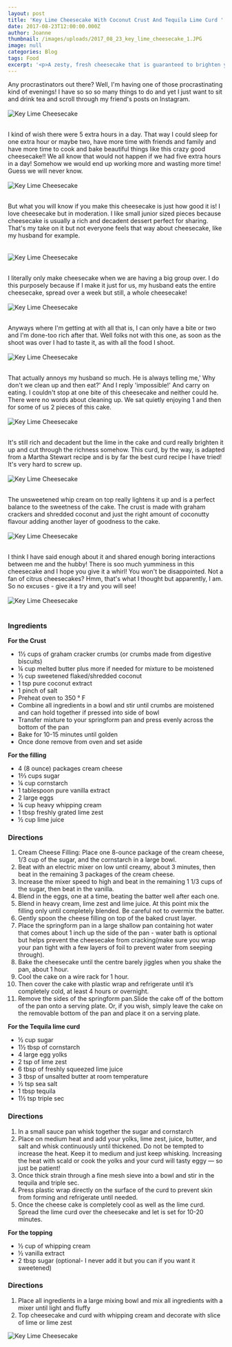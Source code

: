 ```yaml
---
layout: post
title: 'Key Lime Cheesecake With Coconut Crust And Tequila Lime Curd '
date: 2017-08-23T12:00:00.000Z
author: Joanne
thumbnail: /images/uploads/2017_08_23_key_lime_cheesecake_1.JPG
image: null
categories: Blog
tags: Food
excerpt: '<p>A zesty, fresh cheesecake that is guaranteed to brighten your day</p>'
---
```

Any procrastinators out there? Well, I'm having one of those procrastinating kind of evenings! I have so so so many things to do and yet I just want to sit and drink tea and scroll through my friend's posts on Instagram.
<br>
<br>
![Key Lime Cheesecake](/images/uploads/2017_08_23_key_lime_cheesecake_2.JPG)
<br>
<br>

I kind of wish there were 5 extra hours in a day. That way I could sleep for one extra hour or maybe two, have more time with friends and family and have more time to cook and bake beautiful things like this crazy good cheesecake!! We all know that would not happen if we had five extra hours in a day! Somehow we would end up working more and wasting more time! Guess we will never know.
<br>
<br>
![Key Lime Cheesecake](/images/uploads/2017_08_23_key_lime_cheesecake_3.JPG)
<br>
<br>

But what you will know if you make this cheesecake is just how good it is! I love cheesecake but in moderation. I like small junior sized pieces because cheesecake is usually a rich and decadent dessert perfect for sharing. That's my take on it but not everyone feels that way about cheesecake, like my husband for example.  
<br>
<br>
![Key Lime Cheesecake](/images/uploads/2017_08_23_key_lime_cheesecake_4.JPG)
<br>
<br>

I literally only make cheesecake when we are having a big group over. I do this purposely because if I make it just for us, my husband eats the entire cheesecake, spread over a week but still, a whole cheesecake!
<br>
<br>
![Key Lime Cheesecake](/images/uploads/2017_08_23_key_lime_cheesecake_5.JPG)
<br>
<br>

Anyways where I'm getting at with all that is, I can only have a bite or two and I'm done-too rich after that. Well folks not with this one, as soon as the shoot was over I had to taste it, as with all the food I shoot.
<br>
<br>
![Key Lime Cheesecake](/images/uploads/2017_08_23_key_lime_cheesecake_6.JPG)
<br>
<br>

That actually annoys my husband so much. He is always telling me,' Why don't we clean up and then eat?' And I reply 'impossible!' And carry on eating. I couldn't stop at one bite of this cheesecake and neither could he. There were no words about cleaning up. We sat quietly enjoying 1 and then for some of us 2 pieces of this cake.
<br>
<br>
![Key Lime Cheesecake](/images/uploads/2017_08_23_key_lime_cheesecake_7.JPG)
<br>
<br>

It's still rich and decadent but the lime in the cake and curd really brighten it up and cut through the richness somehow.  This curd, by the way, is adapted from a Martha Stewart recipe and is by far the best curd recipe I have tried! It's very hard to screw up.
<br>
<br>
![Key Lime Cheesecake](/images/uploads/2017_08_23_key_lime_cheesecake_8.JPG)
<br>
<br>

The unsweetened whip cream on top really lightens it up and is a perfect balance to the sweetness of the cake.  The crust is made with graham crackers and shredded coconut and just the right amount of coconutty flavour adding another layer of goodness to the cake.
<br>
<br>
![Key Lime Cheesecake](/images/uploads/2017_08_23_key_lime_cheesecake_9.JPG)
<br>
<br>

I think I have said enough about it and shared enough boring interactions between me and the hubby!  There is soo much yumminess in this cheesecake and I hope you give it a whirl! You won't be disappointed. Not a fan of citrus cheesecakes? Hmm, that's what I thought but apparently, I am. So no excuses - give it a try and you will see!
<br>
<br>
![Key Lime Cheesecake](/images/uploads/2017_08_23_key_lime_cheesecake_10.JPG)
<br>
<br>

### Ingredients

**For the Crust**

* 1½ cups of graham cracker crumbs (or crumbs made from digestive biscuits)
* ¼ cup melted butter plus more if needed for mixture to be moistened
* ½ cup sweetened flaked/shredded coconut
* 1 tsp pure coconut extract
* 1 pinch of salt
* Preheat oven to 350 &deg; F
* Combine all ingredients in a bowl and stir until crumbs are moistened and can hold together if pressed into side of bowl
* Transfer mixture to your springform pan and press evenly across the bottom of the pan
* Bake for 10-15 minutes until golden
* Once done remove from oven and set aside

**For the filling**

* 4 (8 ounce) packages cream cheese
* 1⅔ cups sugar
* ¼ cup cornstarch
* 1 tablespoon pure vanilla extract
* 2 large eggs
* ¼ cup heavy whipping cream
* 1 tbsp freshly grated lime zest
* ½ cup lime juice

### Directions

 1. Cream Cheese Filling: Place one 8-ounce package of the cream cheese, 1/3 cup of the sugar, and the cornstarch in a large bowl.
 2. Beat with an electric mixer on low until creamy, about 3 minutes, then beat in the remaining 3 packages of the cream cheese.
 3. Increase the mixer speed to high and beat in the remaining 1 1/3 cups of the sugar, then beat in the vanilla.
 4. Blend in the eggs, one at a time, beating the batter well after each one.
 5. Blend in heavy cream, lime zest and lime juice. At this point mix the filling only until completely blended. Be careful not to overmix the batter.
 6. Gently spoon the cheese filling on top of the baked crust layer.
 7. Place the springform pan in a large shallow pan containing hot water that comes about 1 inch up the side of the pan - water bath is optional but helps prevent the cheesecake from cracking(make sure you wrap your pan tight with a few layers of foil to prevent water from seeping through).
 8. Bake the cheesecake until the centre barely jiggles when you shake the pan, about 1 hour.
 9. Cool the cake on a wire rack for 1 hour.
10. Then cover the cake with plastic wrap and refrigerate until it’s completely cold, at least 4 hours or overnight.
11. Remove the sides of the springform pan.Slide the cake off of the bottom of the pan onto a serving plate. Or, if you wish, simply leave the cake on the removable bottom of the pan and place it on a serving plate.

**For the Tequila lime curd**

* ½ cup sugar
* 1½ tbsp of cornstarch
* 4 large egg yolks
* 2 tsp of lime zest
* 6 tbsp of freshly squeezed lime juice
* 3 tbsp of unsalted butter at room temperature
* ½ tsp sea salt
* 1 tbsp tequila
* 1½ tsp triple sec

### Directions

1. In a small sauce pan whisk together the sugar and cornstarch
2. Place on medium heat and add your yolks, lime zest, juice, butter, and salt and whisk continuously until thickened. Do not be tempted to increase the heat. Keep it to medium and just​ keep whisking. Increasing the heat with scald or cook the yolks and your curd will tasty eggy — so just be patient!
3. Once thick strain through a fine mesh sieve into a bowl and stir in the tequila and triple sec.
4. Press plastic wrap directly on the surface of the curd to prevent skin from forming and refrigerate until needed.
5. Once the cheese cake is completely​ cool as well as the lime curd.  Spread the lime curd over the cheesecake and let is set for 10-20 minutes.

**For the topping**

* ½ cup of whipping cream
* ½ vanilla extract
* 2 tbsp sugar (optional- I never add it but you can if you want it sweetened)

### Directions

1. Place all ingredients in a large mixing bowl and mix all ingredients with a mixer until light and fluffy
2. Top cheesecake and curd with whipping cream and decorate with slice of lime or lime zest

![Key Lime Cheesecake](/images/uploads/2017_08_23_key_lime_cheesecake_11.JPG)



